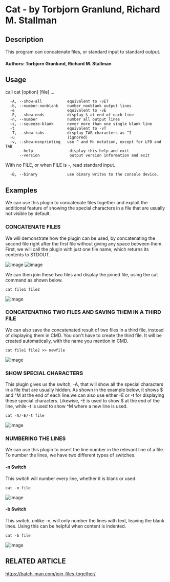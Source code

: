 
# Cat - by Torbjorn Granlund, Richard M. Stallman

## Description
This program can concatenate files, or standard input to standard output.

#### Authors: Torbjorn Granlund, Richard M. Stallman


## Usage

call cat [option] [file] ...

	  -A, --show-all           equivalent to -vET
	  -b, --number-nonblank    number nonblank output lines
	  -e                       equivalent to -vE
	  -E, --show-ends          display $ at end of each line
	  -n, --number             number all output lines
	  -s, --squeeze-blank      never more than one single blank line
	  -t                       equivalent to -vT
	  -T, --show-tabs          display TAB characters as ^I
	  -u                       (ignored)
	  -v, --show-nonprinting   use ^ and M- notation, except for LFD and TAB
	      --help                display this help and exit
	      --version             output version information and exit

With no FILE, or when FILE is -, read standard input.

	  -B, --binary             use binary writes to the console device.
	
	
## Examples

We can use this plugin to concatenate files together and exploit the additional feature of showing the special characters in a file that are usually not visible by default. 

### CONCATENATE FILES

We will demonstrate how the plugin can be used, by concatenating the second file right after the first file without giving any space between them. First, we will call the plugin with just one file name, which returns its contents to STDOUT.

![image](https://user-images.githubusercontent.com/82807654/171324678-3488cf3d-0777-43c4-a3c6-dd07a340208e.png)
![image](https://user-images.githubusercontent.com/82807654/171324696-50a7b04c-e0ad-49cd-a319-6b098dd4d6ad.png)

We can then join these two files and display the joined file, using the cat command as shown below.

`cat file1 file2`

![image](https://user-images.githubusercontent.com/82807654/171325028-4545a265-65f5-4f70-b59e-3805688fb791.png)

### CONCATENATING TWO FILES AND SAVING THEM IN A THIRD FILE

We can also save the concatenated result of two files in a third file, instead of displaying them in CMD. You don't have to create the third file. It will be created automatically, with the name you mention in CMD.

`cat file1 file2 >> newfile`

![image](https://user-images.githubusercontent.com/82807654/171325158-77a9dd4f-64a1-4aaa-9429-932158984d03.png)

### SHOW SPECIAL CHARACTERS

This plugin gives us the switch, -A, that will show all the special characters in a file that are usually hidden. As shown in the example below, it shows $ and ^M at the end of each line.we can also use either -E or -t for displaying these special characters. Likewise, -E is used to show $ at the end of the line, while -t is used to show ^M where a new line is used.

`cat -A/-E/-t file`

![image](https://user-images.githubusercontent.com/82807654/171325555-9557c869-22eb-4d72-83f7-b193d713600d.png)

### NUMBERING THE LINES

We can use this plugin to insert the line number in the relevant line of a file. To number the lines, we have two different types of switches.

#### -n Switch

 This switch will number every line, whether it is blank or used.

`cat -n file`

![image](https://user-images.githubusercontent.com/82807654/171326316-81ac712f-180a-40e5-b70c-8084882f5d6b.png)

#### -b Switch

This switch, unlike -n,  will only number the lines with text, leaving the blank lines. Using this can be helpful when content is indented.

`cat -b file`

![image](https://user-images.githubusercontent.com/82807654/171326538-2959d0bf-cc3c-435a-9d21-b41f23c411dd.png)


## RELATED ARTICLE
https://batch-man.com/join-files-together/

